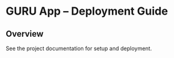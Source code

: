# GURU App – Deployment Guide

## Overview

See the project documentation for setup and deployment.

